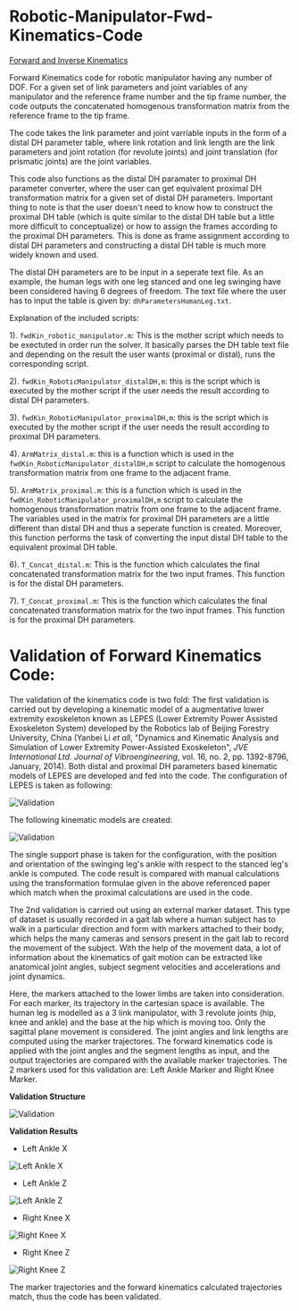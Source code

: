 # Robotic-Manipulator-Fwd-Kinematics-Code
[Forward and Inverse Kinematics](https://github.com/average-engineer/Robotic-Manipulator-Fwd-Kinematics-Code/blob/main/fwd_inv_kinematics.PNG)

Forward Kinematics code for robotic manipulator having any number of DOF. For a given set of link parameters and joint variables of any manipulator and the reference frame number and the tip frame number, the code outputs the concatenated homogenous transformation matrix from the reference frame to the tip frame.

The code takes the link parameter and joint varriable inputs in the form of a distal DH parameter table, where link rotation and link length are the link parameters and joint rotation (for revolute joints) and joint translation (for prismatic joints) are the joint variables. 

This code also functions as the distal DH paramater to  proximal DH parameter converter, where the user can get equivalent proximal DH transformation matrix for a given set of distal DH parameters. Important thing to note is that the user doesn't need to know how to construct the proximal DH table (which is quite similar to the distal DH table but a little more difficult to conceptualize) or how to assign the frames according to the proximal DH parameters. This is done as frame assignment according to distal DH parameters and constructing a distal DH table is much more widely known and used. 

The distal DH parameters are to be input in a seperate text file. As an example, the human legs with one leg stanced and one leg swinging have been considered having 6 degrees of freedom. The text file where the user has to input the table is given by: `dhParametersHumanLeg.txt`.

Explanation of the included scripts:

1). `fwdKin_robotic_manipulator.m`: This is the mother script which needs to be exectuted in order run the solver. It basically parses the DH table text file and depending on the result the user wants (proximal or distal), runs the corresponding script.

2). `fwdKin_RoboticManipulator_distalDH,m`: this is the script which is executed by the mother script if the user needs the result according to distal DH parameters.

3). `fwdKin_RoboticManipulator_proximalDH,m`: this is the script which is executed by the mother script if the user needs the result according to proximal DH parameters.

4). `ArmMatrix_distal.m`: this is a function which is used in the `fwdKin_RoboticManipulator_distalDH,m` script to calculate the homogenous transformation matrix from one frame to the adjacent frame. 

5). `ArmMatrix_proximal.m`: this is a function which is used in the `fwdKin_RoboticManipulator_proximalDH,m` script to calculate the homogenous transformation matrix from one frame to the adjacent frame. The variables used in the matrix for proximal DH parameters are a little different than distal DH and thus a seperate function is created. Moreover, this function performs the task of converting the input distal DH table to the equivalent proximal DH table.

6). `T_Concat_distal.m`: This is the function which calculates the final concatenated transformation matrix for the two input frames. This function is for the distal DH parameters.

7). `T_Concat_proximal.m`: This is the function which calculates the final concatenated transformation matrix for the two input frames. This function is for the proximal DH parameters.


# Validation of Forward Kinematics Code:
The validation of the kinematics code is two fold:
The first validation is carried out by developing a kinematic model of a augmentative lower extremity exoskeleton known as LEPES (Lower Extremity Power Assisted Exoskeleton System) developed by the Robotics lab of Beijing Forestry University, China (Yanbei Li *et all*, "Dynamics and Kinematic Analysis and Simulation of Lower Extremity Power-Assisted Exoskeleton", *JVE International Ltd. Journal of Vibroengineering*, vol. 16, no. 2, pp. 1392-8796, January, 2014). Both distal and proximal DH parameters based kinematic models of LEPES are developed and fed into the code.
The configuration of LEPES is taken as following:

![Validation](https://github.com/average-engineer/Robotic-Manipulator-Fwd-Kinematics-Code/blob/main/LEPES%20Config.PNG)

The following kinematic models are created:

![Validation](https://github.com/average-engineer/Robotic-Manipulator-Fwd-Kinematics-Code/blob/main/LEPES%20Kinematic%20Models.PNG)

The single support phase is taken for the configuration, with the position and orientation of the swinging leg's ankle with respect to the stanced leg's ankle is computed. The code result is compared with manual calculations using the transformation formulae given in the above referenced paper which match when the proximal calculations are used in the code.


The 2nd validation is carried out using an external marker dataset. This type of dataset is usually recorded in a gait lab where a human subject has to walk in a particular direction and form with markers attached to their body, which helps the many cameras and sensors present in the gait lab to record the movement of the subject. With the help of the movement data, a lot of information about the kinematics of gait motion can be extracted like anatomical joint angles, subject segment velocities and accelerations and joint dynamics.

Here, the markers attached to the lower limbs are taken into consideration. For each marker, its trajectory in the cartesian space is available. The human leg is modelled as a 3 link manipulator, with 3 revolute joints (hip, knee and ankle) and the base at the hip which is moving too. Only the sagittal plane movement is considered. The joint angles and link lengths are computed using the marker trajectores. The forward kinematics code is applied with the joint angles and the segment lengths as input, and the output trajectories are compared with the available marker trajectories. The 2 markers used for this validation are: Left Ankle Marker and Right Knee Marker.

**Validation Structure**

![Validation](https://github.com/average-engineer/Robotic-Manipulator-Fwd-Kinematics-Code/blob/main/fwd_kinematics_model_validation.PNG)

**Validation Results**
- Left Ankle X

![Left Ankle X](https://github.com/average-engineer/Robotic-Manipulator-Fwd-Kinematics-Code/blob/main/left%20ankle%20marker%20x.PNG)

- Left Ankle Z

![Left Ankle Z](https://github.com/average-engineer/Robotic-Manipulator-Fwd-Kinematics-Code/blob/main/left%20ankle%20marker%20Z.PNG)

- Right Knee X

![Right Knee X](https://github.com/average-engineer/Robotic-Manipulator-Fwd-Kinematics-Code/blob/main/right%20knee%20marker%20X.PNG)

- Right Knee Z

![Right Knee Z](https://github.com/average-engineer/Robotic-Manipulator-Fwd-Kinematics-Code/blob/main/right%20knee%20marker%20Z.PNG)

The marker trajectories and the forward kinematics calculated trajectories match, thus the code has been validated.
